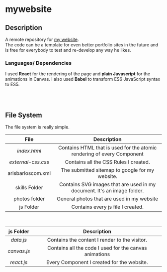 # mywebsite

## Description
A remote repository for [my website](https://www.arisbarlos.com). <br/>
The code can be a template for even better portfolio sites in the future and <br/> is free for everybody to test and re-develop any way he likes.

### Languages/ Dependencies
I used **React** for the rendering of the page and **plain Javascript** for the animations in Canvas.
I also used **Babel**  to transform ES6 JavaScript syntax to ES5.

<br/>
<br/>

## File System
The file system is really simple.

File  | Description  
:---: | :---:     
_index.html_  | Contains HTML that is used for the atomic rendering of every Component
_external-css.css_ | Contains all the CSS Rules I created.
arisbarloscom.xml | The submitted sitemap to google for my website.
skills Folder | Contains SVG images that are used in my document. It's an image folder.
photos folder | General photos that are used in my website
js Folder | Contains every js file I created.

<br/>

js Folder  | Description  
:---: | :---:     
_data.js_  | Contains the content I render to the visitor.
_canvas.js_ | Contains all the code I used for the canvas animations
_react.js_ | Every Component I created for the website.
